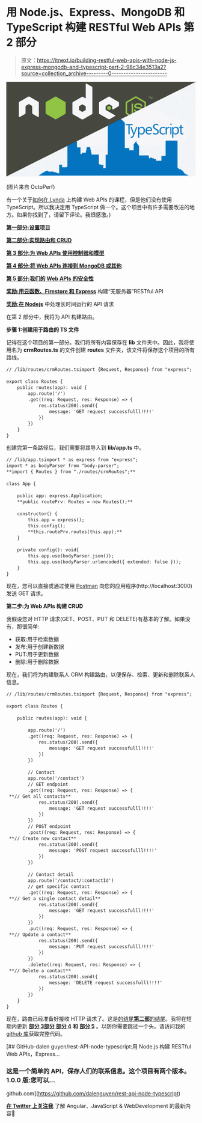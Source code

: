 # 用 Node.js、Express、MongoDB 和 TypeScript 构建 RESTful Web APIs 第 2 部分

> 原文：<https://itnext.io/building-restful-web-apis-with-node-js-express-mongodb-and-typescript-part-2-98c34e3513a2?source=collection_archive---------0----------------------->

![](img/7f972589990eaeaee66d122279b1f756.png)

(图片来自 OctoPerf)

有一个关于[如何在 Lynda](https://www.lynda.com/Node-js-tutorials/Next-steps/633869/671263-4.html) 上构建 Web APIs 的课程，但是他们没有使用 TypeScript。所以我决定用 TypeScript 做一个。这个项目中有许多需要改进的地方。如果你找到了，请留下评论。我很感激。)

[**第一部分:设置项目**](https://medium.com/@dalenguyen/building-restful-web-apis-with-node-js-express-mongodb-and-typescript-part-1-2-195bdaf129cf)

[**第二部分:实现路由和 CRUD**](https://medium.com/@dalenguyen/building-restful-web-apis-with-node-js-express-mongodb-and-typescript-part-2-98c34e3513a2)

[**第 3 部分:为 Web APIs 使用控制器和模型**](https://medium.com/@dalenguyen/building-restful-web-apis-with-node-js-express-mongodb-and-typescript-part-3-d545b243541e)

[**第 4 部分:将 Web APIs 连接到 MongoDB 或其他**](https://medium.com/@dalenguyen/building-restful-web-apis-with-node-js-express-mongodb-and-typescript-part-4-954c8c059cd4)

[**第 5 部分:我们的 Web APIs 的安全性**](https://medium.com/@dalenguyen/building-restful-web-apis-with-node-js-express-mongodb-and-typescript-part-5-a80e5a7f03db)

[**奖励:用云函数、Firestore 和 Express**](/building-a-serverless-restful-api-with-cloud-functions-firestore-and-express-f917a305d4e6) 构建“无服务器”RESTful API

[**奖励:在 Nodejs**](/handling-long-running-api-requests-in-nodejs-403bd566d47) 中处理长时间运行的 API 请求

在第 2 部分中，我将为 API 构建路由。

**步骤 1:创建用于路由的 TS 文件**

记得在这个项目的第一部分。我们将所有内容保存在 **lib** 文件夹中。因此，我将使用名为 **crmRoutes.ts** 的文件创建 **routes** 文件夹，该文件将保存这个项目的所有路线。

```
// /lib/routes/crmRoutes.tsimport {Request, Response} from "express";

export class Routes {       
    public routes(app): void {          
        app.route('/')
        .get((req: Request, res: Response) => {            
            res.status(200).send({
                message: 'GET request successfulll!!!!'
            })
        })               
    }
}
```

创建完第一条路径后，我们需要将其导入到 **lib/app.ts** 中。

```
// /lib/app.tsimport * as express from "express";
import * as bodyParser from "body-parser";
**import { Routes } from "./routes/crmRoutes";**

class App {

    public app: express.Application;
    **public routePrv: Routes = new Routes();**

    constructor() {
        this.app = express();
        this.config();        
        **this.routePrv.routes(this.app);**     
    }

    private config(): void{
        this.app.use(bodyParser.json());
        this.app.use(bodyParser.urlencoded({ extended: false }));
    }
}
```

现在，您可以直接或通过使用 [Postman](https://www.getpostman.com/apps) 向您的应用程序(http://localhost:3000)发送 GET 请求。

**第二步:为 Web APIs 构建 CRUD**

我假设您对 HTTP 请求(GET、POST、PUT 和 DELETE)有基本的了解。如果没有，那很简单:

*   获取:用于检索数据
*   发布:用于创建新数据
*   PUT:用于更新数据
*   删除:用于删除数据

现在，我们将为构建联系人 CRM 构建路由，以便保存、检索、更新和删除联系人信息。

```
// /lib/routes/crmRoutes.tsimport {Request, Response} from "express";

export class Routes {    

    public routes(app): void {   

        app.route('/')
        .get((req: Request, res: Response) => {            
            res.status(200).send({
                message: 'GET request successfulll!!!!'
            })
        })

        // Contact 
        app.route('/contact') 
        // GET endpoint 
        .get((req: Request, res: Response) => {
 **// Get all contacts**            
            res.status(200).send({
                message: 'GET request successfulll!!!!'
            })
        })        
        // POST endpoint
        .post((req: Request, res: Response) => {   
 **// Create new contact**         
            res.status(200).send({
                message: 'POST request successfulll!!!!'
            })
        })

        // Contact detail
        app.route('/contact/:contactId')
        // get specific contact
        .get((req: Request, res: Response) => {
 **// Get a single contact detail**            
            res.status(200).send({
                message: 'GET request successfulll!!!!'
            })
        })
        .put((req: Request, res: Response) => {
 **// Update a contact**           
            res.status(200).send({
                message: 'PUT request successfulll!!!!'
            })
        })
        .delete((req: Request, res: Response) => {       
 **// Delete a contact**     
            res.status(200).send({
                message: 'DELETE request successfulll!!!!'
            })
        })
    }
}
```

现在，路由已经准备好接收 HTTP 请求了。这是[的结尾**第二部**的结尾](https://medium.com/@dalenguyen/building-restful-web-apis-with-node-js-express-mongodb-and-typescript-part-2-98c34e3513a2)。我将在短期内更新 [**部分 3**](https://medium.com/@dalenguyen/building-restful-web-apis-with-node-js-express-mongodb-and-typescript-part-3-d545b243541e)[**部分** **部分 4**](https://medium.com/@dalenguyen/building-restful-web-apis-with-node-js-express-mongodb-and-typescript-part-4-954c8c059cd4) **和** [**部分 5**](https://medium.com/@dalenguyen/building-restful-web-apis-with-node-js-express-mongodb-and-typescript-part-5-a80e5a7f03db) 。以防你需要跳过一个头。请访问我的 [github 库](https://github.com/dalenguyen/rest-api-node-typescript)获取完整代码。

[](https://github.com/dalenguyen/rest-api-node-typescript) [## GitHub-dalen guyen/rest-API-node-typescript:用 Node.js 构建 RESTful Web APIs，Express…

### 这是一个简单的 API，保存人们的联系信息。这个项目有两个版本。1.0.0 版:您可以…

github.com](https://github.com/dalenguyen/rest-api-node-typescript) 

[**在 Twitter 上关注我**](https://twitter.com/dale_nguyen) 了解 Angular、JavaScript & WebDevelopment 的最新内容👐